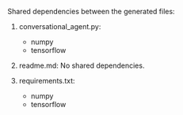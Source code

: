 Shared dependencies between the generated files:

1. conversational_agent.py:
   - numpy
   - tensorflow

2. readme.md: No shared dependencies.

3. requirements.txt:
   - numpy
   - tensorflow